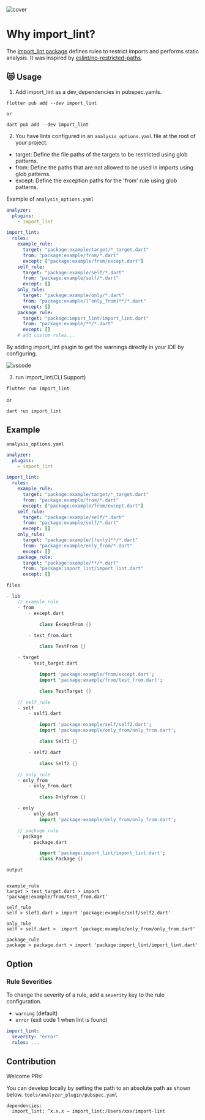 ![cover](https://raw.githubusercontent.com/kawa1214/import-lint/main/resources/cover.png)

# Why import_lint?

The [import_lint package](https://pub.dev/packages/import_lint) defines rules to restrict imports and performs static analysis. It was inspired by [eslint/no-restricted-paths](https://github.com/import-js/eslint-plugin-import/blob/main/docs/rules/no-restricted-paths.md).

## 😻 Usage

1. Add import_lint as a dev_dependencies in pubspec.yamls.

```
flutter pub add --dev import_lint

or

dart pub add --dev import_lint
```

2. You have lints configured in an `analysis_options.yaml` file at the root of your project.

- target: Define the file paths of the targets to be restricted using glob patterns.
- from: Define the paths that are not allowed to be used in imports using glob patterns.
- except: Define the exception paths for the 'from' rule using glob patterns.

Example of `analysis_options.yaml`

```yaml
analyzer:
  plugins:
    - import_lint

import_lint:
  rules:
    example_rule:
      target: "package:example/target/*_target.dart"
      from: "package:example/from/*.dart"
      except: ["package:example/from/except.dart"]
    self_rule:
      target: "package:example/self/*.dart"
      from: "package:example/self/*.dart"
      except: []
    only_rule:
      target: "package:example/only/*.dart"
      from: "package:example/[^only_from]**/*.dart"
      except: []
    package_rule:
      target: "package:import_lint/import_lint.dart"
      from: "package:example/**/*.dart"
      except: []
    # add custom rules...
```

By adding import_lint plugin to get the warnings directly in your IDE by configuring.

![vscode](https://raw.githubusercontent.com/kawa1214/import-lint/main/resources/vscode.png)

3. run import_lint(CLI Support)

```
flutter run import_lint
```

or

```
dart run import_lint
```

## Example

`analysis_options.yaml`

```yaml
analyzer:
  plugins:
    - import_lint

import_lint:
  rules:
    example_rule:
      target: "package:example/target/*_target.dart"
      from: "package:example/from/*.dart"
      except: ["package:example/from/except.dart"]
    self_rule:
      target: "package:example/self/*.dart"
      from: "package:example/self/*.dart"
      except: []
    only_rule:
      target: "package:example/[!only]**/*.dart"
      from: "package:example/only_from/*.dart"
      except: []
    package_rule:
      target: "package:example/**/*.dart"
      from: "package:import_lint/import_lint.dart"
      except: []
```

`files`

```dart
- lib
    // example_rule
    - from
        - except.dart

            class ExceptFrom {}

        - test_from.dart

            class TestFrom {}

    - target
        - test_target.dart

            import 'package:example/from/except.dart';
            import 'package:example/from/test_from.dart';

            class TestTarget {}

    // self_rule
    - self
        - self1.dart

            import 'package:example/self/self2.dart';
            import 'package:example/only_from/only_from.dart';

            class Self1 {}

        - self2.dart

            class Self2 {}

    // only_rule
    - only_from
        - only_from.dart

            class OnlyFrom {}

    - only
        - only.dart
            import 'package:example/only_from/only_from.dart';

    // package_rule
    - package
        - package.dart

            import 'package:import_lint/import_lint.dart';
            class Package {}
```

`output`

```{dart}

example_rule
target > test_target.dart > import 'package:example/from/test_from.dart'

self_rule
self > slef1.dart > import 'package:example/self/self2.dart'

only_rule
self > self.dart >  import 'package:example/only_from/only_from.dart'

package_rule
package > package.dart > import 'package:import_lint/import_lint.dart'
```

## Option

### Rule Severities

To change the severity of a rule, add a `severity` key to the rule configuration.

- `warning` (default)
- `error` (exit code 1 when lint is found)

```yaml
import_lint:
  severity: "error"
  rules: ...
```

## Contribution

Welcome PRs!

You can develop locally by setting the path to an absolute path as shown below.
`tools/analyzer_plugin/pubspec.yaml`

```
dependencies:
  import_lint: ^x.x.x → import_lint:/Users/xxx/import-lint
```
